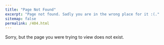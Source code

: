 ```yaml
---
title: "Page Not Found"
excerpt: "Page not found. Sadly you are in the wrong place for it :(."
sitemap: false
permalink: /404.html
---
```


Sorry, but the page you were trying to view does not exist.
